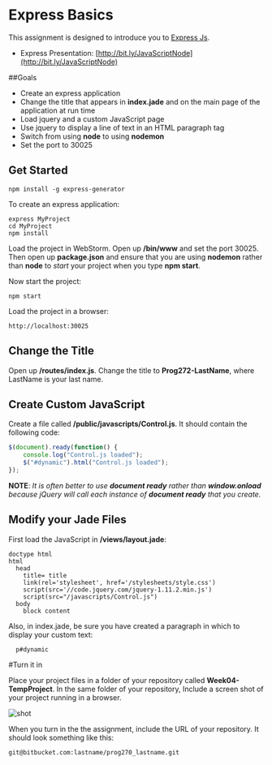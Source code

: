 # Express Basics

This assignment is designed to introduce you to [Express Js](http://expressjs.com/).

- Express Presentation: [http://bit.ly/JavaScriptNode](http://bit.ly/JavaScriptNode)

##Goals

 - Create an express application
 - Change the title that appears in **index.jade** and on the main page of the application at run time
 - Load jquery and a custom JavaScript page
 - Use jquery to display a line of text in an HTML paragraph tag
 - Switch from using **node** to using **nodemon**
 - Set the port to 30025

## Get Started

	npm install -g express-generator

To create an express application:

	express MyProject
	cd MyProject
	npm install

Load the project in WebStorm. Open up **/bin/www** and set the port 30025. Then open up **package.json** and ensure that you are using **nodemon** rather than **node** to *start* your project when you type **npm start**.

Now start the project:

	npm start

Load the project in a browser:

	http://localhost:30025

## Change the Title

Open up **/routes/index.js**. Change the title to **Prog272-LastName**, where LastName is your last name.

## Create Custom JavaScript

Create a file called **/public/javascripts/Control.js**. It should contain the following code:

```javascript
$(document).ready(function() {
    console.log("Control.js loaded");
    $("#dynamic").html("Control.js loaded");
});
```

**NOTE**: *It is often better to use **document ready** rather than **window.onload** because jQuery will call each instance of **document ready** that you create.*

## Modify your Jade Files

First load the JavaScript in **/views/layout.jade**:

```
doctype html
html
  head
    title= title
    link(rel='stylesheet', href='/stylesheets/style.css')
    script(src='//code.jquery.com/jquery-1.11.2.min.js')
    script(src="/javascripts/Control.js")
  body
    block content
```

Also, in index.jade, be sure you have created a paragraph in which to display your custom text:

```
  p#dynamic
```

#Turn it in

Place your project files in a folder of your repository called **Week04-TempProject**. In the same folder of your repository, Include a screen shot of your project running in a browser.


![shot](https://drive.google.com/uc?export=view&id=0B25UTAlOfPRGS0lFaUNiY3RjOUE)

When you turn in the the assignment, include the URL of your repository. It should look something like this:

	git@bitbucket.com:lastname/prog270_lastname.git
